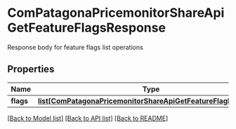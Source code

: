 # ComPatagonaPricemonitorShareApiGetFeatureFlagsResponse

Response body for feature flags list operations
## Properties
Name | Type | Description | Notes
------------ | ------------- | ------------- | -------------
**flags** | [**list[ComPatagonaPricemonitorShareApiGetFeatureFlagResponse]**](ComPatagonaPricemonitorShareApiGetFeatureFlagResponse.md) |  | 

[[Back to Model list]](../README.md#documentation-for-models) [[Back to API list]](../README.md#documentation-for-api-endpoints) [[Back to README]](../README.md)


